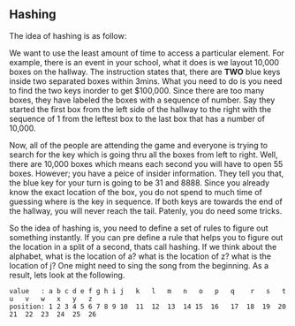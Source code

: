 ## Hashing

The idea of hashing is as follow: 

We want to use the least amount of time to access a particular element. For example, there is an event in your school, what it does is we layout 10,000 boxes on the hallway. The instruction states that, there are **TWO** blue keys inside two separated boxes within 3mins. What you need to do is you need to
find the two keys inorder to get \$100,000. Since there are too many boxes, they have labeled the boxes with a sequence of number. Say they started the first box from the left side of the hallway to the right with the sequence of 1 from the leftest box to the last box that has a number of 10,000.

Now, all of the people are attending the game and everyone is trying to search for the key which is going thru all the boxes from left to right. Well, there are 10,000 boxes which means each second you will have to open 55 boxes. However; you have a peice of insider information. They tell you
that, the blue key for your turn is going to be 31 and 8888. Since you already know the exact location of the box, you do not spend to much time of guessing where is the key in sequence. If both keys are towards the end of the hallway, you will never reach the tail. Patenly, you do need some
tricks. 

So the idea of hashing is, you need to define a set of rules to figure out something instantly. If you can pre define a rule that helps you to figure out the location in a split of a second, thats call hashing. If we think about the alphabet, what is the location of a? what is the location of z?
what is the location of j? One might need to sing the song from the beginning. As a result, lets look at the following.
```
value	: a b c d e f g h i j	k	l	m	n	o	p	q	 r	 s	 t	 u	 v	 w	 x	 y	 z
position: 1 2 3 4 5 6 7 8 9 10	11  12  13  14 15  16	17	18	19	20	21	22	23	24	25	26
```

